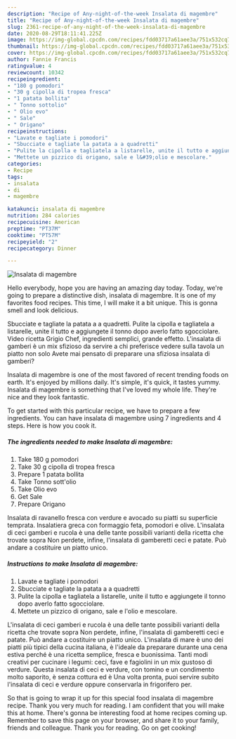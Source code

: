 ```yaml
---
description: "Recipe of Any-night-of-the-week Insalata di magembre"
title: "Recipe of Any-night-of-the-week Insalata di magembre"
slug: 2361-recipe-of-any-night-of-the-week-insalata-di-magembre
date: 2020-08-29T18:11:41.225Z
image: https://img-global.cpcdn.com/recipes/fdd03717a61aee3a/751x532cq70/insalata-di-magembre-recipe-main-photo.jpg
thumbnail: https://img-global.cpcdn.com/recipes/fdd03717a61aee3a/751x532cq70/insalata-di-magembre-recipe-main-photo.jpg
cover: https://img-global.cpcdn.com/recipes/fdd03717a61aee3a/751x532cq70/insalata-di-magembre-recipe-main-photo.jpg
author: Fannie Francis
ratingvalue: 4
reviewcount: 10342
recipeingredient:
- "180 g pomodori"
- "30 g cipolla di tropea fresca"
- "1 patata bollita"
- " Tonno sottolio"
- " Olio evo"
- " Sale"
- " Origano"
recipeinstructions:
- "Lavate e tagliate i pomodori"
- "Sbucciate e tagliate la patata a a quadretti"
- "Pulite la cipolla e tagliatela a listarelle, unite il tutto e aggiungete il tonno dopo averlo fatto sgocciolare."
- "Mettete un pizzico di origano, sale e l&#39;olio e mescolare."
categories:
- Recipe
tags:
- insalata
- di
- magembre

katakunci: insalata di magembre 
nutrition: 284 calories
recipecuisine: American
preptime: "PT37M"
cooktime: "PT57M"
recipeyield: "2"
recipecategory: Dinner

---
```



![Insalata di magembre](https://img-global.cpcdn.com/recipes/fdd03717a61aee3a/751x532cq70/insalata-di-magembre-recipe-main-photo.jpg)

Hello everybody, hope you are having an amazing day today. Today, we're going to prepare a distinctive dish, insalata di magembre. It is one of my favorites food recipes. This time, I will make it a bit unique. This is gonna smell and look delicious.

Sbucciate e tagliate la patata a a quadretti. Pulite la cipolla e tagliatela a listarelle, unite il tutto e aggiungete il tonno dopo averlo fatto sgocciolare. Video ricetta Grigio Chef, ingredienti semplici, grande effetto. L&#39;insalata di gamberi è un mix sfizioso da servire a chi preferisce vedere sulla tavola un piatto non solo Avete mai pensato di preparare una sfiziosa insalata di gamberi?

Insalata di magembre is one of the most favored of recent trending foods on earth. It's enjoyed by millions daily. It's simple, it's quick, it tastes yummy. Insalata di magembre is something that I've loved my whole life. They're nice and they look fantastic.


To get started with this particular recipe, we have to prepare a few ingredients. You can have insalata di magembre using 7 ingredients and 4 steps. Here is how you cook it.

<!--inarticleads1-->

##### The ingredients needed to make Insalata di magembre:

1. Take 180 g pomodori
1. Take 30 g cipolla di tropea fresca
1. Prepare 1 patata bollita
1. Take  Tonno sott&#39;olio
1. Take  Olio evo
1. Get  Sale
1. Prepare  Origano


Insalata di ravanello fresca con verdure e avocado su piatti su superficie temprata. Insalatiera greca con formaggio feta, pomodori e olive. L&#39;insalata di ceci gamberi e rucola è una delle tante possibili varianti della ricetta che trovate sopra Non perdete, infine, l&#39;insalata di gamberetti ceci e patate. Può andare a costituire un piatto unico. 

<!--inarticleads2-->

##### Instructions to make Insalata di magembre:

1. Lavate e tagliate i pomodori
1. Sbucciate e tagliate la patata a a quadretti
1. Pulite la cipolla e tagliatela a listarelle, unite il tutto e aggiungete il tonno dopo averlo fatto sgocciolare.
1. Mettete un pizzico di origano, sale e l&#39;olio e mescolare.


L&#39;insalata di ceci gamberi e rucola è una delle tante possibili varianti della ricetta che trovate sopra Non perdete, infine, l&#39;insalata di gamberetti ceci e patate. Può andare a costituire un piatto unico. L&#39;insalata di mare è uno dei piatti più tipici della cucina italiana, è l&#39;ideale da preparare durante una cena estiva perché è una ricetta semplice, fresca e buonissima. Tanti modi creativi per cucinare i legumi: ceci, fave e fagiolini in un mix gustoso di verdure. Questa insalata di ceci e verdure, con tomino e un condimento molto saporito, è senza cottura ed è Una volta pronta, puoi servire subito l&#39;insalata di ceci e verdure oppure conservarla in frigorifero per. 

So that is going to wrap it up for this special food insalata di magembre recipe. Thank you very much for reading. I am confident that you will make this at home. There's gonna be interesting food at home recipes coming up. Remember to save this page on your browser, and share it to your family, friends and colleague. Thank you for reading. Go on get cooking!
